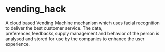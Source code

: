# vending_hack
A cloud based Vending Machine mechanism which uses facial recognition to deliver the best customer service. The data, preferences,feedbacks,supply management and behavior of the person is analysed and stored for use by the companies to enhance the user experience.
